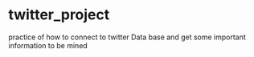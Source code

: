# twitter_project
practice of how to connect to twitter Data base and get some important information to be mined
